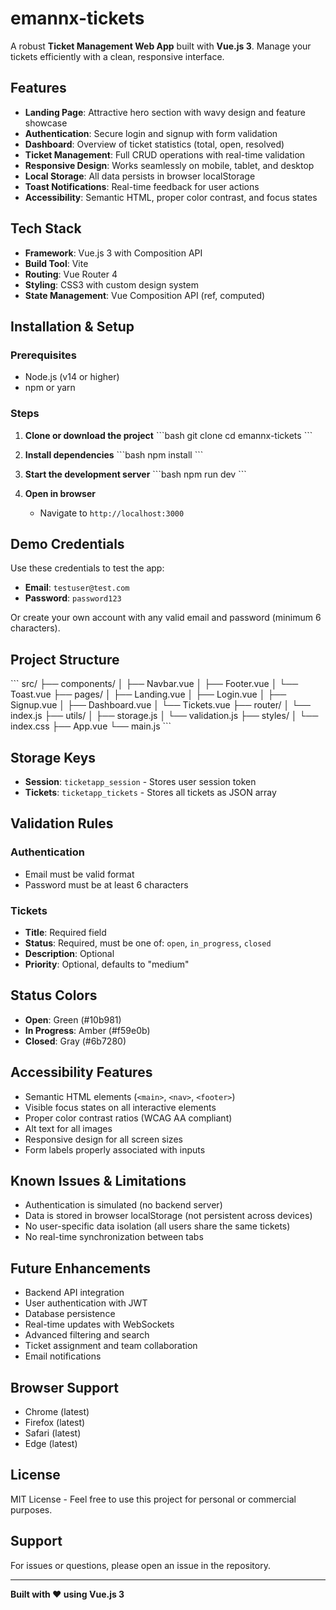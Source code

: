 # emannx-tickets

A robust **Ticket Management Web App** built with **Vue.js 3**. Manage your tickets efficiently with a clean, responsive interface.

## Features

- **Landing Page**: Attractive hero section with wavy design and feature showcase
- **Authentication**: Secure login and signup with form validation
- **Dashboard**: Overview of ticket statistics (total, open, resolved)
- **Ticket Management**: Full CRUD operations with real-time validation
- **Responsive Design**: Works seamlessly on mobile, tablet, and desktop
- **Local Storage**: All data persists in browser localStorage
- **Toast Notifications**: Real-time feedback for user actions
- **Accessibility**: Semantic HTML, proper color contrast, and focus states

## Tech Stack

- **Framework**: Vue.js 3 with Composition API
- **Build Tool**: Vite
- **Routing**: Vue Router 4
- **Styling**: CSS3 with custom design system
- **State Management**: Vue Composition API (ref, computed)

## Installation & Setup

### Prerequisites
- Node.js (v14 or higher)
- npm or yarn

### Steps

1. **Clone or download the project**
   \`\`\`bash
   git clone <repository-url>
   cd emannx-tickets
   \`\`\`

2. **Install dependencies**
   \`\`\`bash
   npm install
   \`\`\`

3. **Start the development server**
   \`\`\`bash
   npm run dev
   \`\`\`

4. **Open in browser**
   - Navigate to `http://localhost:3000`

## Demo Credentials

Use these credentials to test the app:

- **Email**: `testuser@test.com`
- **Password**: `password123`

Or create your own account with any valid email and password (minimum 6 characters).

## Project Structure

\`\`\`
src/
├── components/
│   ├── Navbar.vue
│   ├── Footer.vue
│   └── Toast.vue
├── pages/
│   ├── Landing.vue
│   ├── Login.vue
│   ├── Signup.vue
│   ├── Dashboard.vue
│   └── Tickets.vue
├── router/
│   └── index.js
├── utils/
│   ├── storage.js
│   └── validation.js
├── styles/
│   └── index.css
├── App.vue
└── main.js
\`\`\`

## Storage Keys

- **Session**: `ticketapp_session` - Stores user session token
- **Tickets**: `ticketapp_tickets` - Stores all tickets as JSON array

## Validation Rules

### Authentication
- Email must be valid format
- Password must be at least 6 characters

### Tickets
- **Title**: Required field
- **Status**: Required, must be one of: `open`, `in_progress`, `closed`
- **Description**: Optional
- **Priority**: Optional, defaults to "medium"

## Status Colors

- **Open**: Green (#10b981)
- **In Progress**: Amber (#f59e0b)
- **Closed**: Gray (#6b7280)

## Accessibility Features

- Semantic HTML elements (`<main>`, `<nav>`, `<footer>`)
- Visible focus states on all interactive elements
- Proper color contrast ratios (WCAG AA compliant)
- Alt text for all images
- Responsive design for all screen sizes
- Form labels properly associated with inputs

## Known Issues & Limitations

- Authentication is simulated (no backend server)
- Data is stored in browser localStorage (not persistent across devices)
- No user-specific data isolation (all users share the same tickets)
- No real-time synchronization between tabs

## Future Enhancements

- Backend API integration
- User authentication with JWT
- Database persistence
- Real-time updates with WebSockets
- Advanced filtering and search
- Ticket assignment and team collaboration
- Email notifications

## Browser Support

- Chrome (latest)
- Firefox (latest)
- Safari (latest)
- Edge (latest)

## License

MIT License - Feel free to use this project for personal or commercial purposes.

## Support

For issues or questions, please open an issue in the repository.

---

**Built with ❤️ using Vue.js 3**
